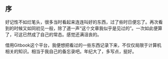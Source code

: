 ## 序
好记性不如烂笔头，很多当时看起来连连叫好的东西，过了些时日便忘了。再次看到的时候又如同初见一般，除了道一声“这个文章我似乎是见过的”。一次如此便算了，可这已然成了自己的常态。感觉还满沮丧的。

借用Gitbook这个平台，我便想把看过的一些东西记录下来，不仅仅局限于计算机相关的知识。相当于我自己的备忘录吧。年纪大了，多写点，挺好。
